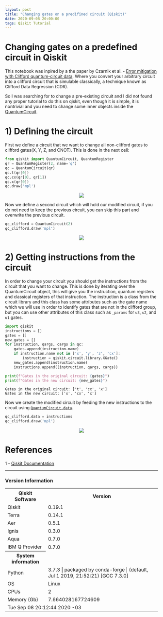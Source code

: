 ```yaml
---
layout: post
title: "Changing gates on a predifined circuit (Qiskit)"
date: 2020-09-08 20:00:00
tags: Qiskit Tutorial
---
```

# Changing gates on a predefined circuit in Qiskit

This notebook was inpired by a the paper by Czarnik et al. - [Error mitigation with Clifford quantum-circuit data](https://arxiv.org/abs/2005.10189). Where you convert your arbitrary circuit into a clifford circuit that is simulable classically, a technique known as Clifford Data Regression (CDR).

So I was searching for to change a pre-existing circuit and I did not found any proper tutorial to do this on qiskit, even though it is simple, it is nontrivial and you need to change some inner objects inside the [QuantumCircuit](https://qiskit.org/documentation/stubs/qiskit.circuit.QuantumCircuit.html).

# 1) Defining the circuit

First we define a circuit that we want to change all non-clifford gates to clifford gates(X, Y, Z, and CNOT). This is done in the next cell: 


```python
from qiskit import QuantumCircuit, QuantumRegister
qr = QuantumRegister(2, name='q')
qc = QuantumCircuit(qr)
qc.t(qr[0])
qc.cx(qr[0], qr[1])
qc.x(qr[0])
qc.draw('mpl')
```



<p style="text-align:center;"><img src="{{site.baseurl}}/assets/2020-09-08-Changing-Circuits_files/2020-09-08-Changing-Circuits_2_0.svg"></p>




Now we define a second circuit which will hold our modified circuit, if you do not need to keep the previous circuit, you can skip this part and overwrite the previous circuit.


```python
qc_clifford = QuantumCircuit(2)
qc_clifford.draw('mpl')
```



<p style="text-align:center;"><img src="{{site.baseurl}}/assets/2020-09-08-Changing-Circuits_files/2020-09-08-Changing-Circuits_4_0.svg"></p>




# 2) Getting instructions from the circuit

In order to change your circuit you should get the instructions from the circuit that you want to change. This is done by iterating over the QuantumCircuit object, this will give you the instruction, quantum registers and classical registers of that instruction. The instruction is a class from the circuit library and this class has some attributes such as the gate name which we will use in order to identify gates that are not in the clifford group, but you can use other attributes of this class such as `_params` for `u3`, `u2`, and `u1` gates.


```python
import qiskit
instructions = []
gates = []
new_gates = []
for instruction, qargs, cargs in qc:
    gates.append(instruction.name)    
    if instruction.name not in ['x', 'y', 'z', 'cx']:
        instruction = qiskit.circuit.library.XGate()    
    new_gates.append(instruction.name)
    instructions.append((instruction, qargs, cargs))

print(f"Gates in the original circuit: {gates}")
print(f"Gates in the new circuit: {new_gates}")
```

    Gates in the original circuit: ['t', 'cx', 'x']
    Gates in the new circuit: ['x', 'cx', 'x']


Now we create the modified circuit by feeding the new instructions to the circuit using [`QuantumCircuit.data`](https://qiskit.org/documentation/stubs/qiskit.circuit.QuantumCircuit.data.html#qiskit.circuit.QuantumCircuit.data).


```python
qc_clifford.data = instructions
qc_clifford.draw('mpl')
```



<p style="text-align:center;"><img src="{{site.baseurl}}/assets/2020-09-08-Changing-Circuits_files/2020-09-08-Changing-Circuits_8_0.svg"></p>

# References

1 -  [Qiskit Documentation](https://qiskit.org/documentation/)




---------------------------------------------------------------------------------


<h3>Version Information</h3><table><tr><th>Qiskit Software</th><th>Version</th></tr><tr><td>Qiskit</td><td>0.19.1</td></tr><tr><td>Terra</td><td>0.14.1</td></tr><tr><td>Aer</td><td>0.5.1</td></tr><tr><td>Ignis</td><td>0.3.0</td></tr><tr><td>Aqua</td><td>0.7.0</td></tr><tr><td>IBM Q Provider</td><td>0.7.0</td></tr><tr><th>System information</th></tr><tr><td>Python</td><td>3.7.3 | packaged by conda-forge | (default, Jul  1 2019, 21:52:21) 
[GCC 7.3.0]</td></tr><tr><td>OS</td><td>Linux</td></tr><tr><td>CPUs</td><td>2</td></tr><tr><td>Memory (Gb)</td><td>7.664028167724609</td></tr><tr><td colspan='2'>Tue Sep 08 20:12:44 2020 -03</td></tr></table>




